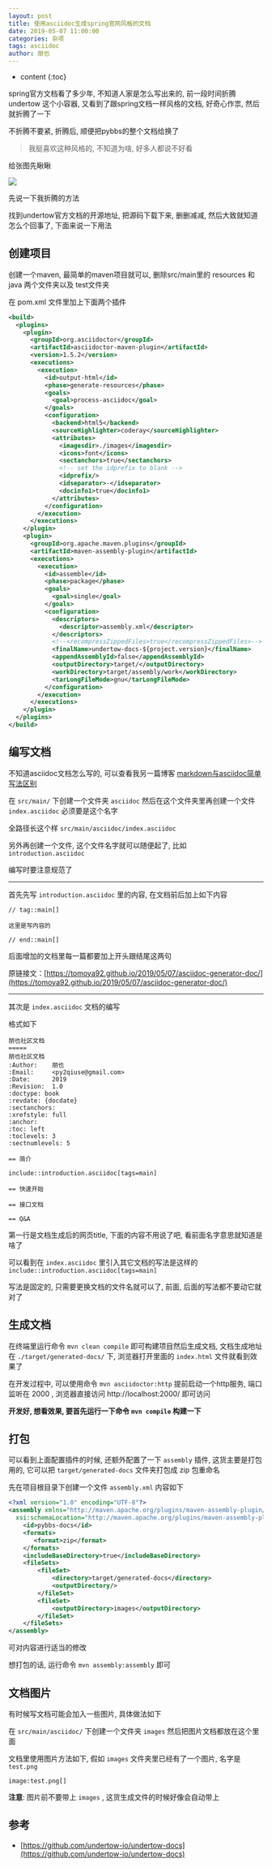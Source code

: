 ```yaml
---
layout: post
title: 使用asciidoc生成spring官网风格的文档
date: 2019-05-07 11:00:00
categories: 杂项
tags: asciidoc
author: 朋也
---
```


* content
{:toc}

spring官方文档看了多少年, 不知道人家是怎么写出来的, 前一段时间折腾 undertow 这个小容器, 又看到了跟spring文档一样风格的文档, 好奇心作祟, 然后就折腾了一下

不折腾不要紧, 折腾后, 顺便把pybbs的整个文档给换了

> 我挺喜欢这种风格的, 不知道为啥, 好多人都说不好看

给张图先瞅瞅

![](/assets/undertow-doc-snapshot.png)






先说一下我折腾的方法

找到undertow官方文档的开源地址, 把源码下载下来, 删删减减, 然后大致就知道怎么个回事了, 下面来说一下用法

## 创建项目

创建一个maven, 最简单的maven项目就可以, 删除src/main里的 resources 和 java 两个文件夹以及 test文件夹

在 pom.xml 文件里加上下面两个插件

```xml
<build>
  <plugins>
    <plugin>
      <groupId>org.asciidoctor</groupId>
      <artifactId>asciidoctor-maven-plugin</artifactId>
      <version>1.5.2</version>
      <executions>
        <execution>
          <id>output-html</id>
          <phase>generate-resources</phase>
          <goals>
            <goal>process-asciidoc</goal>
          </goals>
          <configuration>
            <backend>html5</backend>
            <sourceHighlighter>coderay</sourceHighlighter>
            <attributes>
              <imagesdir>./images</imagesdir>
              <icons>font</icons>
              <sectanchors>true</sectanchors>
              <!-- set the idprefix to blank -->
              <idprefix/>
              <idseparator>-</idseparator>
              <docinfo1>true</docinfo1>
            </attributes>
          </configuration>
        </execution>
      </executions>
    </plugin>
    <plugin>
      <groupId>org.apache.maven.plugins</groupId>
      <artifactId>maven-assembly-plugin</artifactId>
      <executions>
        <execution>
          <id>assemble</id>
          <phase>package</phase>
          <goals>
            <goal>single</goal>
          </goals>
          <configuration>
            <descriptors>
              <descriptor>assembly.xml</descriptor>
            </descriptors>
            <!--<recompressZippedFiles>true</recompressZippedFiles>-->
            <finalName>undertow-docs-${project.version}</finalName>
            <appendAssemblyId>false</appendAssemblyId>
            <outputDirectory>target/</outputDirectory>
            <workDirectory>target/assembly/work</workDirectory>
            <tarLongFileMode>gnu</tarLongFileMode>
          </configuration>
        </execution>
      </executions>
    </plugin>
  </plugins>
</build>
```

## 编写文档

不知道asciidoc文档怎么写的, 可以查看我另一篇博客 [markdown与asciidoc简单写法区别](https://tomoya92.github.io/2017/03/19/markdown-asciidoc/)

在 `src/main/` 下创建一个文件夹 `asciidoc` 然后在这个文件夹里再创建一个文件 `index.asciidoc` 必须要是这个名字

全路径长这个样 `src/main/asciidoc/index.asciidoc`

另外再创建一个文件, 这个文件名字就可以随便起了, 比如 `introduction.asciidoc`

编写时要注意规范了

---

首先先写 `introduction.asciidoc` 里的内容, 在文档前后加上如下内容

```
// tag::main[]

这里是写内容的

// end::main[]
```

后面增加的文档里每一篇都要加上开头跟结尾这两句

原链接文：[https://tomoya92.github.io/2019/05/07/asciidoc-generator-doc/](https://tomoya92.github.io/2019/05/07/asciidoc-generator-doc/)

---

其次是 `index.asciidoc` 文档的编写

格式如下

```
朋也社区文档
=====
朋也社区文档
:Author:    朋也
:Email:     <py2qiuse@gmail.com>
:Date:      2019
:Revision:  1.0
:doctype: book
:revdate: {docdate}
:sectanchors:
:xrefstyle: full
:anchor:
:toc: left
:toclevels: 3
:sectnumlevels: 5

== 简介

include::introduction.asciidoc[tags=main]

== 快速开始

== 接口文档

== Q&A

```

第一行是文档生成后的网页title, 下面的内容不用说了吧, 看前面名字意思就知道是啥了

可以看到在 `index.asciidoc` 里引入其它文档的写法是这样的 `include::introduction.asciidoc[tags=main]`

写法是固定的, 只需要更换文档的文件名就可以了, 前面, 后面的写法都不要动它就对了

## 生成文档

在终端里运行命令 `mvn clean compile` 即可构建项目然后生成文档, 文档生成地址在 `./target/generated-docs/` 下, 浏览器打开里面的 `index.html` 文件就看到效果了

在开发过程中, 可以使用命令 `mvn asciidoctor:http` 提前启动一个http服务, 端口监听在 2000 , 浏览器直接访问 http://localhost:2000/ 即可访问

**开发好, 想看效果, 要首先运行一下命令 `mvn compile` 构建一下**

## 打包

可以看到上面配置插件的时候, 还额外配置了一下 `assembly` 插件, 这货主要是打包用的, 它可以把 `target/generated-docs` 文件夹打包成 zip 包重命名

先在项目根目录下创建一个文件 `assembly.xml` 内容如下

```xml
<?xml version="1.0" encoding="UTF-8"?>
<assembly xmlns="http://maven.apache.org/plugins/maven-assembly-plugin/assembly/1.1.2" xmlns:xsi="http://www.w3.org/2001/XMLSchema-instance"
  xsi:schemaLocation="http://maven.apache.org/plugins/maven-assembly-plugin/assembly/1.1.2 http://maven.apache.org/xsd/assembly-1.1.2.xsd">
    <id>pybbs-docs</id>
    <formats>
       <format>zip</format>
    </formats>
    <includeBaseDirectory>true</includeBaseDirectory>
    <fileSets>
        <fileSet>
            <directory>target/generated-docs</directory>
            <outputDirectory/>
        </fileSet>
        <fileSet>
            <outputDirectory>images</outputDirectory>
        </fileSet>
    </fileSets>
</assembly>
```

可对内容进行适当的修改

想打包的话, 运行命令 `mvn assembly:assembly` 即可

## 文档图片

有时候写文档可能会加入一些图片, 具体做法如下

在 `src/main/asciidoc/` 下创建一个文件夹 `images` 然后把图片文档都放在这个里面

文档里使用图片方法如下, 假如 `images` 文件夹里已经有了一个图片, 名字是 `test.png`

```
image:test.png[]
```

**注意**: 图片前不要带上 `images` , 这货生成文件的时候好像会自动带上

## 参考

- [https://github.com/undertow-io/undertow-docs](https://github.com/undertow-io/undertow-docs)
